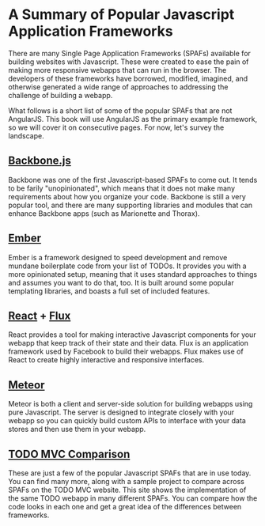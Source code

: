 # A Summary of Popular Javascript Application Frameworks
There are many Single Page Application Frameworks (SPAFs) available for building websites with Javascript. These were created to ease the pain of making more responsive webapps that can run in the browser. The developers of these frameworks have borrowed, modified, imagined, and otherwise generated a wide range of approaches to addressing the challenge of building a webapp. 

What follows is a short list of some of the popular SPAFs that are not AngularJS. This book will use AngularJS as the primary example framework, so we will cover it on consecutive pages. For now, let's survey the landscape.

## [Backbone.js](http://backbonejs.org/)
Backbone was one of the first Javascript-based SPAFs to come out. It tends to be farily "unopinionated", which means that it does not make many requirements about how you organize your code. Backbone is still a very popular tool, and there are many supporting libraries and modules that can enhance Backbone apps (such as Marionette and Thorax).

## [Ember](http://emberjs.com/)
Ember is a framework designed to speed development and remove mundane boilerplate code from your list of TODOs. It provides you with a more opinionated setup, meaning that it uses standard approaches to things and assumes you want to do that, too. It is built around some popular templating libraries, and boasts a full set of included features.

## [React](https://facebook.github.io/react/) + [Flux](https://facebook.github.io/flux/)
React provides a tool for making interactive Javascript components for your webapp that keep track of their state and their data. Flux is an application framework used by Facebook to build their webapps. Flux makes use of React to create highly interactive and responsive interfaces.

## [Meteor](https://www.meteor.com/)
Meteor is both a client and server-side solution for building webapps using pure Javascript. The server is designed to integrate closely with your webapp so you can quickly build custom APIs to interface with your data stores and then use them in your webapp. 

## [TODO MVC Comparison](http://todomvc.com/)
These are just a few of the popular Javascript SPAFs that are in use today. You can find many more, along with a sample project to compare across SPAFs on the TODO MVC website. This site shows the implementation of the same TODO webapp in many different SPAFs. You can compare how the code looks in each one and get a great idea of the differences between frameworks.
